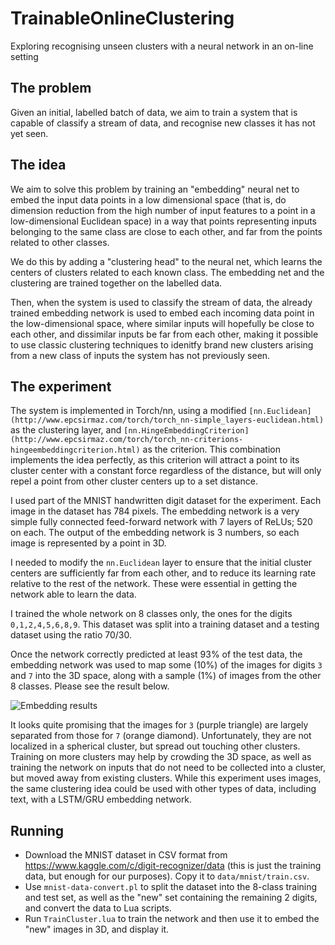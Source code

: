 # TrainableOnlineClustering

Exploring recognising unseen clusters with a neural network in an on-line
setting

## The problem

Given an initial, labelled batch of data, we aim to train a system
that is capable of classify a stream of data, and recognise new classes
it has not yet seen.

## The idea

We aim to solve this problem by training an "embedding" neural net
to embed the input data points in a low dimensional space
(that is, do dimension reduction from
the high number of input features to a point in a low-dimensional Euclidean space)
in a way that points representing inputs belonging to the same class
are close to each other, and far from the points related to other classes.

We do this by adding a "clustering head" to the neural net, which
learns the centers of clusters related to each known class.
The embedding net and the clustering are trained together on the labelled
data.

Then, when the system is used to classify the stream of data,
the already trained embedding network is used to embed each incoming data point in
the low-dimensional space, where similar inputs will hopefully be close to
each other, and dissimilar inputs be far from each other,
making it possible to use classic clustering techniques to idenitfy
brand new clusters arising from a new class of inputs the system has not
previously seen.

## The experiment

The system is implemented in Torch/nn,
using a modified
`[nn.Euclidean](http://www.epcsirmaz.com/torch/torch_nn-simple_layers-euclidean.html)`
as the clustering layer, and
`[nn.HingeEmbeddingCriterion](http://www.epcsirmaz.com/torch/torch_nn-criterions-hingeembeddingcriterion.html)`
as the criterion.
This combination implements the idea perfectly, as this criterion
will attract a point to its cluster center with a constant force regardless
of the distance, but will only repel a point from other cluster centers up
to a set distance.

I used part of the MNIST handwritten digit dataset for the experiment.
Each image in the dataset has 784 pixels.
The embedding network is a very simple fully connected feed-forward network
with 7 layers of ReLUs; 520 on each.
The output of the embedding network is 3 numbers, so each image is
represented by a point in 3D.

I needed to modify the `nn.Euclidean` layer to ensure that the initial
cluster centers are sufficiently far from each other, and to reduce its
learning rate relative to the rest of the network.
These were essential in getting the network able to learn the data.

I trained the whole network on 8 classes only, the ones for the digits
`0,1,2,4,5,6,8,9`. This dataset was split into a training dataset and
a testing dataset using the ratio 70/30.

Once the network correctly predicted at least 93% of the test data,
the embedding network was used to map some (10%) of the images for digits
`3` and `7` into the 3D space, along with a sample (1%) of images from the
other 8 classes. Please see the result below.

![Embedding results](https://raw.github.com/wiki/csirmaz/TrainableOnlineClustering/embedding.png)

It looks quite promising that the images for `3` (purple triangle) are
largely separated from those for `7` (orange diamond). Unfortunately,
they are not localized in a spherical cluster, but spread out touching
other clusters.
Training on more clusters may help by crowding the 3D space, as well
as training the network on inputs that do not need to be collected into a
cluster, but moved away from existing clusters.
While this experiment uses images, the same clustering idea could be used
with other types of data, including text, with a LSTM/GRU embedding network.

## Running

- Download the MNIST dataset in CSV format from https://www.kaggle.com/c/digit-recognizer/data (this is
just the training data, but enough for our purposes). Copy it to
  `data/mnist/train.csv`.
- Use `mnist-data-convert.pl` to split the dataset into the 8-class training
and test set, as well as the "new" set containing the remaining 2 digits,
and convert the data to Lua scripts.
- Run `TrainCluster.lua` to train the network and then use it to embed the
"new" images in 3D, and display it.
